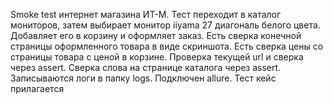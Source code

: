 Smoke test интернет магазина ИТ-М. Тест переходит в каталог мониторов, затем выбирает монитор iiyama 27 диагональ белого цвета. Добавляет его в корзину и оформляет заказ. Есть сверка конечной страницы оформленного товара в виде скриншота. 
Есть сверка цены со страницы товара с ценой в корзине. Проверка текущей url и сверка через assert. Сверка слова на странице каталога через assert. Записываются логи в папку logs. Подключен allure.
Тест кейс прилагается 
